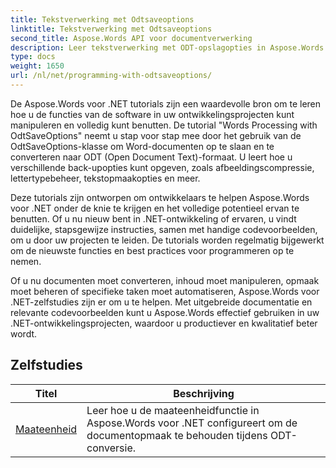 ```yaml
---
title: Tekstverwerking met Odtsaveoptions
linktitle: Tekstverwerking met Odtsaveoptions
second_title: Aspose.Words API voor documentverwerking
description: Leer tekstverwerking met ODT-opslagopties in Aspose.Words voor .NET. Gedetailleerde tutorials met voorbeeldcode om Word-documenten op te slaan in ODT-formaat.
type: docs
weight: 1650
url: /nl/net/programming-with-odtsaveoptions/
---
```

De Aspose.Words voor .NET tutorials zijn een waardevolle bron om te leren hoe u de functies van de software in uw ontwikkelingsprojecten kunt manipuleren en volledig kunt benutten. De tutorial "Words Processing with OdtSaveOptions" neemt u stap voor stap mee door het gebruik van de OdtSaveOptions-klasse om Word-documenten op te slaan en te converteren naar ODT (Open Document Text)-formaat. U leert hoe u verschillende back-upopties kunt opgeven, zoals afbeeldingscompressie, lettertypebeheer, tekstopmaakopties en meer.

Deze tutorials zijn ontworpen om ontwikkelaars te helpen Aspose.Words voor .NET onder de knie te krijgen en het volledige potentieel ervan te benutten. Of u nu nieuw bent in .NET-ontwikkeling of ervaren, u vindt duidelijke, stapsgewijze instructies, samen met handige codevoorbeelden, om u door uw projecten te leiden. De tutorials worden regelmatig bijgewerkt om de nieuwste functies en best practices voor programmeren op te nemen.

Of u nu documenten moet converteren, inhoud moet manipuleren, opmaak moet beheren of specifieke taken moet automatiseren, Aspose.Words voor .NET-zelfstudies zijn er om u te helpen. Met uitgebreide documentatie en relevante codevoorbeelden kunt u Aspose.Words effectief gebruiken in uw .NET-ontwikkelingsprojecten, waardoor u productiever en kwalitatief beter wordt.

 ## Zelfstudies
| Titel | Beschrijving |
| --- | --- |
| [Maateenheid](./measure-unit/) | Leer hoe u de maateenheidfunctie in Aspose.Words voor .NET configureert om de documentopmaak te behouden tijdens ODT-conversie. |